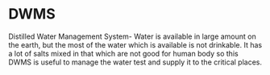 # DWMS
Distilled Water Management System-   Water is available in large amount on the earth, but the most of the water which is available is not drinkable.  It has a lot of salts mixed in that which are not good for human body so this DWMS is useful to manage the water test and supply it to the critical places.
